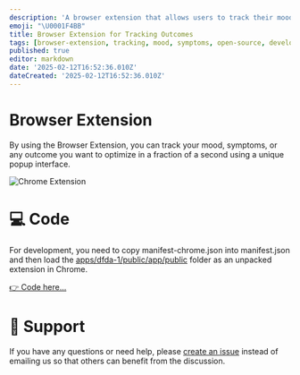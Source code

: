 ```yaml
---
description: 'A browser extension that allows users to track their mood, symptoms, or desired outcomes quickly through a popup interface.'
emoji: "\U0001F4BB"
title: Browser Extension for Tracking Outcomes
tags: [browser-extension, tracking, mood, symptoms, open-source, development]
published: true
editor: markdown
date: '2025-02-12T16:52:36.010Z'
dateCreated: '2025-02-12T16:52:36.010Z'
---
```

# Browser Extension

By using the Browser Extension, you can track your mood, symptoms, or any outcome you want to optimize in a fraction of a second using a unique popup interface.

![Chrome Extension](https://static.crowdsourcingcures.org/dfda/components/browser-extension/browser-extension.png)

# 💻 Code

For development, you need to copy manifest-chrome.json into manifest.json and then load the [apps/dfda-1/public/app/public](https://github.com/FDA-AI/FDAi/tree/develop/apps/dfda-1/public/app/public) folder as an unpacked extension in Chrome.

[👉 Code here...](https://github.com/FDA-AI/FDAi/tree/develop/apps/dfda-1/public/app/public)

# 🛟 Support

If you have any questions or need help, please [create an issue](https://github.com/FDA-AI/FDAi/issues/new) instead of emailing us so that others can benefit from the discussion.
